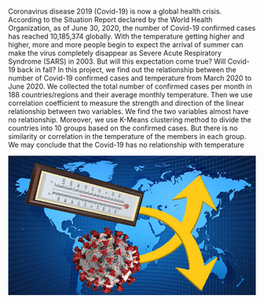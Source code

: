 Coronavirus disease 2019 (Covid-19) is now a global health crisis. According to the Situation Report declared by the World Health Organization, as of June 30, 2020, the number of Covid-19 confirmed cases has reached 10,185,374 globally. With the temperature getting higher and higher, more and more people begin to expect the arrival of summer can make the virus completely disappear as Severe Acute Respiratory Syndrome (SARS) in 2003. But will this expectation come true? Will Covid-19 back in fall? In this project, we find out the relationship between the number of Covid-19 confirmed cases and temperature from March 2020 to June 2020. We collected the total number of confirmed cases per month in 188 countries/regions and their average monthly temperature. Then we use correlation coefficient to measure the strength and direction of the linear relationship between two variables. We find the two variables almost have no relationship. Moreover, we use K-Means clustering method to divide the countries into 10 groups based on the confirmed cases. But there is no similarity or correlation in the temperature of the members in each group. We may conclude that the Covid-19 has no relationship with temperature

![Image of Covid](https://github.com/AmirSalari/covid-temperature/blob/cd84618a4d122328304400256f5cb3dfd3b62323/covid-temp.jpg)
